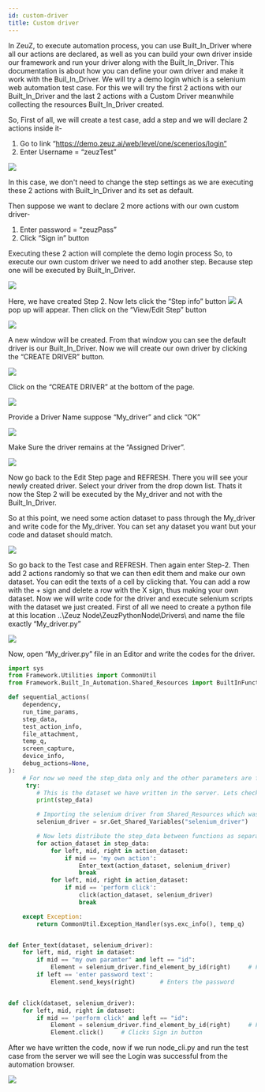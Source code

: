 ```yaml
---
id: custom-driver
title: Custom driver
---
```


In ZeuZ, to execute automation process, you can use Built_In_Driver where all
our actions are declared, as well as you can build your own driver inside our
framework and run your driver along with the Built_In_Driver. This documentation
is about how you can define your own driver and make it work with the
Buil_In_Driver. We will try a demo login which is a selenium web automation test
case. For this we will try the first 2 actions with our Built_In_Driver and the
last 2 actions with a Custom Driver meanwhile collecting the resources
Built_In_Driver created.


So, First of all, we will create a test case, add a step and we will declare 2 actions inside it-
1. Go to link “https://demo.zeuz.ai/web/level/one/scenerios/login”
2. Enter Username = “zeuzTest”

![](/img/custom-driver/1.jpeg)

In this case, we don't need to change the step settings as we are executing
these 2 actions with Built_In_Driver and its set as default.

Then suppose we want to declare 2 more actions with our own custom driver-
1. Enter password = “zeuzPass”
2. Click “Sign in” button

Executing these 2 action will complete the demo login process So, to execute our
own custom driver we need to add another step. Because step one will be executed
by Built_In_Driver.

![](/img/custom-driver/2.jpeg)

Here, we have created Step 2. Now lets click the “Step info” button
![](/img/custom-driver/3.jpeg)
A pop up will appear. Then click on the “View/Edit Step” button

![](/img/custom-driver/4.jpeg)

A new window will be created. From that window you can see the default driver is
our Built_In_Driver. Now we will create our own driver by clicking the “CREATE
DRIVER” button.

![](/img/custom-driver/5.jpeg)

Click on the “CREATE DRIVER” at the bottom of the page.

![](/img/custom-driver/6.jpeg)

Provide a Driver Name suppose “My_driver” and click “OK”

![](/img/custom-driver/7.jpeg)

Make Sure the driver remains at the “Assigned Driver”.

![](/img/custom-driver/8.jpeg)

Now go back to the Edit Step page and REFRESH. There you will see your newly
created driver. Select your driver from the drop down list. Thats it now the
Step 2 will be executed by the My_driver and not with the Built_In_Driver.

So at this point, we need some action dataset to pass through the My_driver and
write code for the My_driver. You can set any dataset you want but your code and
dataset should match.

![](/img/custom-driver/9.jpeg)

So go back to the Test case and REFRESH. Then again enter Step-2. Then add 2
actions randomly so that we can then edit them and make our own dataset. You can
edit the texts of a cell by clicking that. You can add a row with the + sign and
delete a row with the X sign, thus making your own dataset. Now we will write
code for the driver and execute selenium scripts with the dataset we just
created. First of all we need to create a python file at this location ..\Zeuz
Node\ZeuzPythonNode\Drivers\ and name the file exactly “My_driver.py”

![](/img/custom-driver/10.jpeg)

Now, open “My_driver.py” file in an Editor and write the codes for the driver.


```python
import sys
from Framework.Utilities import CommonUtil
from Framework.Built_In_Automation.Shared_Resources import BuiltInFunctionSharedResources as sr

def sequential_actions(
    dependency,
    run_time_params,
    step_data,
    test_action_info,
    file_attachment,
    temp_q,
    screen_capture,
    device_info,
    debug_actions=None,
):
    # For now we need the step_data only and the other parameters are for some advance usages
     try:
        # This is the dataset we have written in the server. Lets check in which format it is coming
        print(step_data)

        # Importing the selenium driver from Shared_Resources which was created by Built_In_Driver
        selenium_driver = sr.Get_Shared_Variables("selenium_driver")

        # Now lets distribute the step_data between functions as separate actions and execute them
        for action_dataset in step_data:
            for left, mid, right in action_dataset:
                if mid == 'my own action':
                    Enter_text(action_dataset, selenium_driver)
                    break
            for left, mid, right in action_dataset:
                if mid == 'perform click':
                    click(action_dataset, selenium_driver)
                    break

    except Exception:
        return CommonUtil.Exception_Handler(sys.exc_info(), temp_q)


def Enter_text(dataset, selenium_driver):
    for left, mid, right in dataset:
        if mid == "my own paramter" and left == "id":
            Element = selenium_driver.find_element_by_id(right)     # Finds the textbox of password
        if left == 'enter password text':
            Element.send_keys(right)       # Enters the password


def click(dataset, selenium_driver):
    for left, mid, right in dataset:
        if mid == 'perform click' and left == "id":
            Element = selenium_driver.find_element_by_id(right)     # Find sign in button
            Element.click()     # Clicks Sign in button
```

After we have written the code, now if we run node_cli.py and run the test case
from the server  we will see the Login was successful from the automation
browser.

![](/img/custom-driver/11.jpeg)
